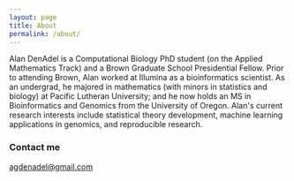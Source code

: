 ```yaml
---
layout: page
title: About
permalink: /about/
---
```


Alan DenAdel is a Computational Biology PhD student (on the Applied Mathematics Track) and a Brown Graduate School Presidential Fellow. Prior to attending Brown, Alan worked at Illumina as a bioinformatics scientist. As an undergrad, he majored in mathematics (with minors in statistics and biology) at Pacific Lutheran University; and he now holds an MS in Bioinformatics and Genomics from the University of Oregon. Alan's current research interests include statistical theory development, machine learning applications in genomics, and reproducible research. 

### Contact me

[agdenadel@gmail.com](mailto:agdenadel@gmail.com)